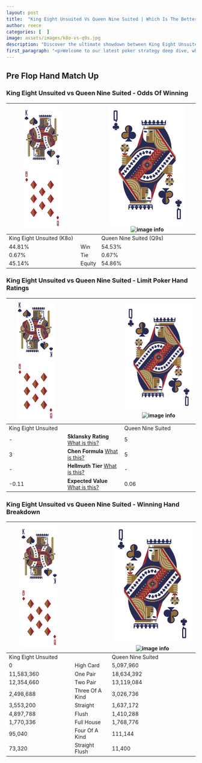 ```yaml
---
layout: post
title:  "King Eight Unsuited Vs Queen Nine Suited | Which Is The Better Hand In Poker? A Complete Guide"
author: reece
categories: [  ]
image: assets/images/k8o-vs-q9s.jpg
description: "Discover the ultimate showdown between King Eight Unsuited and Queen Nine Suited in poker! Uncover the odds, strategies, and scenarios where one hand triumphs over the other. Get ready to up your poker game with this thrilling analysis."
first_paragraph: "<p>Welcome to our latest poker strategy deep dive, where we're pitting two distinct hands against each other in a high-stakes showdown: King Eight Unsuited vs Queen Nine Suited.</p><p>In the dynamic world of poker, every decision counts, and knowing which hand holds the upper hand is key to your success at the table.</p><p>In this article, we'll dissect these two hands, explore the scenarios where one dominates the other, and equip you with the knowledge to make strategic choices that can tip the odds in your favor.</p><p>Get ready to unravel the intriguing dynamics of these poker hands and elevate your game to new heights.</p>"
---
```




[comment]: # (sp0)

## Pre Flop Hand Match Up

<div class="table hand-ratings" markdown="1"> 



### King Eight Unsuited vs Queen Nine Suited - Odds Of Winning


    
| ![image info](assets/images/hand1/K.png) ![image info](assets/images/hand1/8o.png) |  | ![image info](assets/images/hand2/Q.png) ![image info](assets/images/hand2/9s.png) |
| -------- | -------- | -------- |
| King Eight Unsuited (K8o) |  | Queen Nine Suited (Q9s) |
| 44.81% | Win | 54.53% |
| 0.67% | Tie | 0.67% |
| 45.14% | Equity | 54.86% |




[comment]: # (sp1)



### King Eight Unsuited vs Queen Nine Suited - Limit Poker Hand Ratings


    
| ![image info](assets/images/hand1/K.png) ![image info](assets/images/hand1/8o.png) |  | ![image info](assets/images/hand2/Q.png) ![image info](assets/images/hand2/9s.png) |
| -------- | -------- | -------- |
| King Eight Unsuited |  | Queen Nine Suited |
| - | **Sklansky Rating** [What is this?](/sklansky-rating-explained) | 5 |
| 3 | **Chen Formula** [What is this?](/chen-formula-explained) | 5 |
| - | **Hellmuth Tier** [What is this?](/Hellmuth-tier-explained) | - |
| -0.11 | **Expected Value** [What is this?](/expected-value-explained) | 0.06 |




[comment]: # (sp2)



### King Eight Unsuited vs Queen Nine Suited - Winning Hand Breakdown


    
| ![image info](assets/images/hand1/K.png) ![image info](assets/images/hand1/8o.png) |  | ![image info](assets/images/hand2/Q.png) ![image info](assets/images/hand2/9s.png) |
| -------- | -------- | -------- |
| King Eight Unsuited |  | Queen Nine Suited |
| 0 | High Card | 5,097,960 |
| 11,583,360 | One Pair | 18,634,392 |
| 12,354,660 | Two Pair | 13,119,084 |
| 2,498,688 | Three Of A Kind | 3,026,736 |
| 3,553,200 | Straight | 1,637,172 |
| 4,897,788 | Flush | 1,410,288 |
| 1,770,336 | Full House | 1,768,776 |
| 95,040 | Four Of A Kind | 111,144 |
| 73,320 | Straight Flush | 11,400 |




[comment]: # (sp3)



</div>

[comment]: # (sp4)



[comment]: # (sp5)

